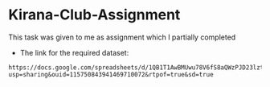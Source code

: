# Kirana-Club-Assignment
This task was given to me as assignment which I partially completed

- The link for the required dataset:

```
https://docs.google.com/spreadsheets/d/1QB1T1AwBMUwu78V6fS8aQWzPJD23lztD/edit?usp=sharing&ouid=115750843941469710072&rtpof=true&sd=true
```
